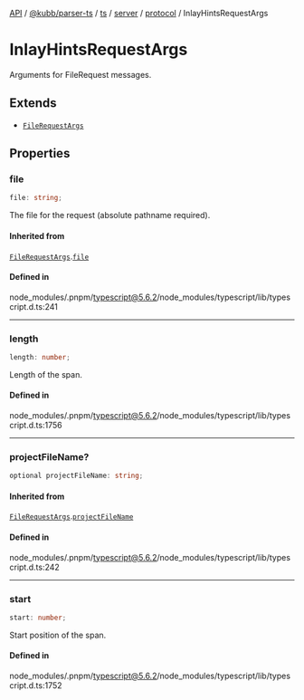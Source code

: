 [API](../../../../../../../../../packages.md) / [@kubb/parser-ts](../../../../../../../index.md) / [ts](../../../../../index.md) / [server](../../../index.md) / [protocol](../index.md) / InlayHintsRequestArgs

# InlayHintsRequestArgs

Arguments for FileRequest messages.

## Extends

- [`FileRequestArgs`](FileRequestArgs.md)

## Properties

### file

```ts
file: string;
```

The file for the request (absolute pathname required).

#### Inherited from

[`FileRequestArgs`](FileRequestArgs.md).[`file`](FileRequestArgs.md#file)

#### Defined in

node\_modules/.pnpm/typescript@5.6.2/node\_modules/typescript/lib/typescript.d.ts:241

***

### length

```ts
length: number;
```

Length of the span.

#### Defined in

node\_modules/.pnpm/typescript@5.6.2/node\_modules/typescript/lib/typescript.d.ts:1756

***

### projectFileName?

```ts
optional projectFileName: string;
```

#### Inherited from

[`FileRequestArgs`](FileRequestArgs.md).[`projectFileName`](FileRequestArgs.md#projectfilename)

#### Defined in

node\_modules/.pnpm/typescript@5.6.2/node\_modules/typescript/lib/typescript.d.ts:242

***

### start

```ts
start: number;
```

Start position of the span.

#### Defined in

node\_modules/.pnpm/typescript@5.6.2/node\_modules/typescript/lib/typescript.d.ts:1752
